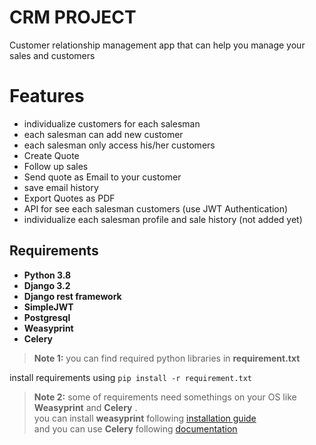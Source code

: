 # CRM PROJECT 
Customer relationship management app that can help you manage your sales and customers  

# Features

 - individualize customers for each salesman
 - each salesman can add new customer  
 - each salesman only access  his/her customers
 - Create Quote 
 - Follow up sales
 - Send quote as Email to your customer 
 - save email history
 - Export Quotes as PDF
 - API for see each salesman customers (use JWT Authentication)
 - individualize each salesman profile  and sale history (not added yet)
 

## Requirements
 - **Python 3.8**
 - **Django 3.2**
 - **Django rest framework**
 - **SimpleJWT**
 - **Postgresql**
 - **Weasyprint**    
 - **Celery**
 
 > **Note 1:** you can find required python libraries in **requirement.txt** 
 > 
install requirements using    `pip install -r requirement.txt`
> **Note 2:** some of requirements need somethings on your OS like **Weasyprint**
and **Celery** .\
you can install **weasyprint** following [installation guide](http://weasyprint.readthedocs.io/en/latest/install.html)\
and you can use **Celery** following [documentation](https://docs.celeryproject.org/en/stable/getting-started/backends-and-brokers/index.html) 

